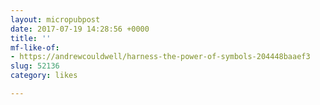 ```yaml
---
layout: micropubpost
date: 2017-07-19 14:28:56 +0000
title: ''
mf-like-of:
- https://andrewcouldwell/harness-the-power-of-symbols-204448baaef3
slug: 52136
category: likes

---
```

